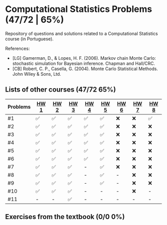 # Computational Statistics Problems (47/72 | 65%)

Repository of questions and solutions related to a Computational Statistics course (in Portuguese).

References:

- [LG] Gamerman, D., & Lopes, H. F. (2006). Markov chain Monte Carlo: stochastic simulation for Bayesian inference. Chapman and Hall/CRC.
- [CB] Robert, C. P., Casella, G. (2004). Monte Carlo Statistical Methods. John Wiley & Sons, Ltd.

## Lists of other courses (47/72 65%)
Problems | [HW 1](https://www.stats.ox.ac.uk/~rebeschi/teaching/AdvSim/18/exercises/sheet1.pdf) | [HW 2](https://www.stats.ox.ac.uk/~rebeschi/teaching/AdvSim/18/exercises/sheet1.pdf) | [HW 3](https://www.stats.ox.ac.uk/~rebeschi/teaching/AdvSim/18/exercises/sheet2.pdf) | [HW 4](https://www.stats.ox.ac.uk/~rebeschi/teaching/AdvSim/18/exercises/sheet2.pdf) | [HW 5](https://www.stats.ox.ac.uk/~rebeschi/teaching/AdvSim/18/exercises/sheet3.pdf) | [HW 6](https://www.stats.ox.ac.uk/~rebeschi/teaching/AdvSim/18/exercises/sheet3.pdf) | [HW 7](https://www.stats.ox.ac.uk/~rebeschi/teaching/AdvSim/18/exercises/sheet4.pdf) | [HW 8](https://github.com/wellington36/computational-statistics-course-problems/tree/main/HW/HW%208)
----|----|----|----|----|----|----|----|----
#1  | ✅ | ✅ | ✅ | ✅ | ✅ | ❌ | ❌ | ✅ 
#2  | ✅ | ✅ | ✅ | ✅ | ✅ | ❌ | ❌ | ❌ 
#3  | ✅ | ✅ | ✅ | ✅ | ✅ | ❌ | ❌ | ❌ 
#4  | ✅ | ✅ | ✅ | ✅ | ✅ | ❌ | ❌ | ❌ 
#5  | ✅ | ✅ | ✅ | ✅ | ✅ | ❌ | ❌ | ❌ 
#6  | ✅ | ✅ | ✅ | ✅ | ✅ | ❌ | ❌ | ❌ 
#7  | ✅ | ✅ | ✅ | -  | ✅ | ❌ | ❌ | ❌ 
#8  | ✅ | ✅ | ✅ | -  | ✅ | -  | ❌ | ❌ 
#9  | ✅ | ✅ | ✅ | -  | ✅ | -  | ❌ | ❌ 
#10 | ✅ | ✅ | ✅ | -  | -  | -  | ❌ | -  
#11 | -  | -  | ✅ | -  | -  | -  | -  | -  

## Exercises from the textbook (0/0 0%)
